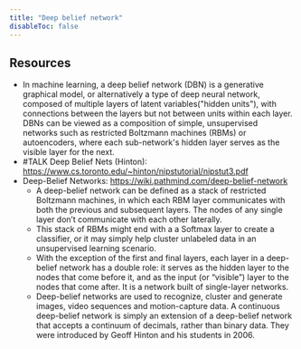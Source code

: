 ```yaml
---
title: "Deep belief network"
disableToc: false 
---
```


## Resources
- In machine learning, a deep belief network (DBN) is a generative graphical model, or alternatively a type of deep neural network, composed of multiple layers of latent variables("hidden units"), with connections between the layers but not between units within each layer. DBNs can be viewed as a composition of simple, unsupervised networks such as restricted Boltzmann machines (RBMs) or autoencoders, where each sub-network's hidden layer serves as the visible layer for the next.
- #TALK Deep Belief Nets (Hinton): https://www.cs.toronto.edu/~hinton/nipstutorial/nipstut3.pdf
- Deep-Belief Networks: https://wiki.pathmind.com/deep-belief-network
	- A deep-belief network can be defined as a stack of restricted Boltzmann machines, in which each RBM layer communicates with both the previous and subsequent layers. The nodes of any single layer don’t communicate with each other laterally.
	- This stack of RBMs might end with a a Softmax layer to create a classifier, or it may simply help cluster unlabeled data in an unsupervised learning scenario.
	- With the exception of the first and final layers, each layer in a deep-belief network has a double role: it serves as the hidden layer to the nodes that come before it, and as the input (or “visible”) layer to the nodes that come after. It is a network built of single-layer networks.
	- Deep-belief networks are used to recognize, cluster and generate images, video sequences and motion-capture data. A continuous deep-belief network is simply an extension of a deep-belief network that accepts a continuum of decimals, rather than binary data. They were introduced by Geoff Hinton and his students in 2006.